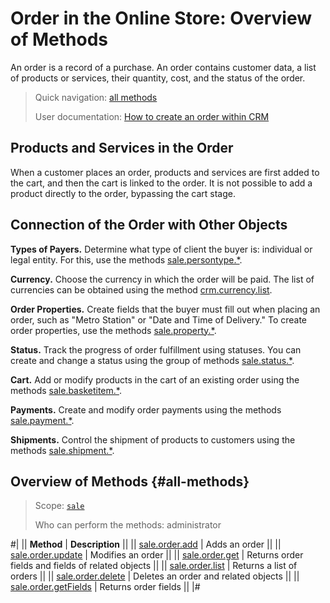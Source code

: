 # Order in the Online Store: Overview of Methods

An order is a record of a purchase. An order contains customer data, a list of products or services, their quantity, cost, and the status of the order.

> Quick navigation: [all methods](#all-methods)
> 
> User documentation: [How to create an order within CRM](https://helpdesk.bitrix24.com/open/8271153/)

## Products and Services in the Order

When a customer places an order, products and services are first added to the cart, and then the cart is linked to the order. It is not possible to add a product directly to the order, bypassing the cart stage.

## Connection of the Order with Other Objects

**Types of Payers.** Determine what type of client the buyer is: individual or legal entity. For this, use the methods [sale.persontype.*](../person-type/index.md).

**Currency.** Choose the currency in which the order will be paid. The list of currencies can be obtained using the method [crm.currency.list](../../crm/currency/crm-currency-list.md).

**Order Properties.** Create fields that the buyer must fill out when placing an order, such as "Metro Station" or "Date and Time of Delivery." To create order properties, use the methods [sale.property.*](../property/index.md).

**Status.** Track the progress of order fulfillment using statuses. You can create and change a status using the group of methods [sale.status.*](../status/index.md).

**Cart.** Add or modify products in the cart of an existing order using the methods [sale.basketitem.*](../basket-item/index.md).

**Payments.** Create and modify order payments using the methods [sale.payment.*](../payment/index.md).

**Shipments.** Control the shipment of products to customers using the methods [sale.shipment.*](../shipment/index.md).

## Overview of Methods {#all-methods}

> Scope: [`sale`](../../scopes/permissions.md)
>
> Who can perform the methods: administrator

#|
|| **Method** | **Description** ||
|| [sale.order.add](./sale-order-add.md) | Adds an order ||
|| [sale.order.update](./sale-order-update.md) | Modifies an order ||
|| [sale.order.get](./sale-order-get.md) | Returns order fields and fields of related objects ||
|| [sale.order.list](./sale-order-list.md) | Returns a list of orders ||
|| [sale.order.delete](./sale-order-delete.md) | Deletes an order and related objects ||
|| [sale.order.getFields](./sale-order-get-fields.md) | Returns order fields ||
|#
